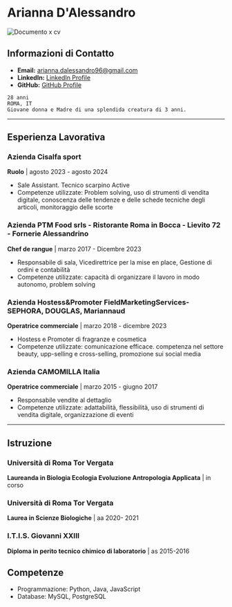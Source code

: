 # Arianna D'Alessandro

![Documento x cv](https://github.com/user-attachments/assets/70a8e1aa-c8ea-44c8-9f95-f9cd9967950e)


## Informazioni di Contatto
- **Email:** arianna.dalessandro96@gmail.com
- **LinkedIn:** [LinkedIn Profile](https://linkedin.com/in/arianna)
- **GitHub:** [GitHub Profile](https://github.com/arianna.dalessandro)

```
28 anni
ROMA, IT
Giovane donna e Madre di una splendida creatura di 3 anni.

```
---
## Esperienza Lavorativa 
### Azienda Cisalfa sport
**Ruolo** | agosto 2023 - agosto 2024
- Sale Assistant. Tecnico scarpino Active
- Competenze utilizzate: Problem solving, uso di strumenti di vendita digitale, conoscenza delle tendenze e delle schede tecniche degli articoli, monitoraggio delle scorte

### Azienda PTM Food srls - Ristorante Roma in Bocca - Lievito 72 - Fornerie Alessandrino
**Chef de rangue** | marzo 2017 - Dicembre 2023
- Responsabile di sala, Vicedirettrice per la mise en place, Gestione di ordini e contabilità
- Competenze utilizzate: capacità di organizzare il lavoro in modo autonomo, problem solving


### Azienda Hostess&Promoter FieldMarketingServices- SEPHORA, DOUGLAS, Mariannaud
**Operatrice commerciale** | marzo 2018 - dicembre 2023
- Hostess e Promoter di fragranze e cosmetica 
- Competenze utilizzate: comunicazione efficace. competenza nel settore beauty, upp-selling e cross-selling, promozione sui social media


### Azienda CAMOMILLA Italia
**Operatrice commerciale** | marzo 2015 - giugno 2017
- Responsabile vendite al dettaglio
- Competenze utilizzate: adattabilità, flessibilità, uso di strumenti di vendita digitale, organizzazione di eventi

---

## Istruzione
### Università di Roma Tor Vergata
**Laureanda in Biologia Ecologia Evoluzione Antropologia Applicata** | in corso

### Università di Roma Tor Vergata
**Laurea in Scienze Biologiche** | aa 2020- 2021

### I.T.I.S. Giovanni XXIII
**Diploma in perito tecnico chimico di laboratorio** | as 2015-2016


## Competenze
- Programmazione: Python, Java, JavaScript
- Database: MySQL, PostgreSQL

